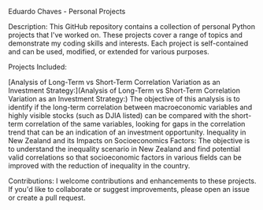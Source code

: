 Eduardo Chaves - Personal Projects

Description:
This GitHub repository contains a collection of personal Python projects that I've worked on. 
These projects cover a range of topics and demonstrate my coding skills and interests. Each project is self-contained and can be used, modified, or extended for various purposes. 

Projects Included:

[Analysis of Long-Term vs Short-Term Correlation Variation as an Investment Strategy:](Analysis of Long-Term vs Short-Term Correlation Variation as an Investment Strategy:) The objective of this analysis is to identify if the long-term correlation between macroeconomic variables and highly visible stocks (such as DJIA listed) can be compared with the short-term correlation of the same variables, looking for gaps in the correlation trend that can be an indication of an investment opportunity.
Inequality in New Zealand and its Impacts on Socioeconomics Factors: The objective is to understand the inequality scenario in New Zealand and find potential valid correlations so that socioeconomic factors in various fields can be improved with the reduction of inequality in the country.

Contributions:
I welcome contributions and enhancements to these projects. If you'd like to collaborate or suggest improvements, please open an issue or create a pull request.
